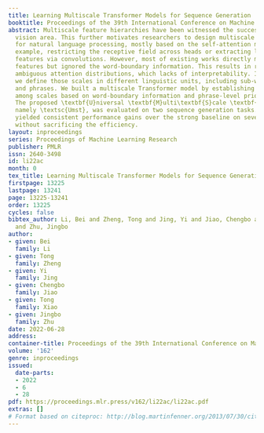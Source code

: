 ```yaml
---
title: Learning Multiscale Transformer Models for Sequence Generation
booktitle: Proceedings of the 39th International Conference on Machine Learning
abstract: Multiscale feature hierarchies have been witnessed the success in the computer
  vision area. This further motivates researchers to design multiscale Transformer
  for natural language processing, mostly based on the self-attention mechanism. For
  example, restricting the receptive field across heads or extracting local fine-grained
  features via convolutions. However, most of existing works directly modeled local
  features but ignored the word-boundary information. This results in redundant and
  ambiguous attention distributions, which lacks of interpretability. In this work,
  we define those scales in different linguistic units, including sub-words, words
  and phrases. We built a multiscale Transformer model by establishing relationships
  among scales based on word-boundary information and phrase-level prior knowledge.
  The proposed \textbf{U}niversal \textbf{M}ulti\textbf{S}cale \textbf{T}ransformer,
  namely \textsc{Umst}, was evaluated on two sequence generation tasks. Notably, it
  yielded consistent performance gains over the strong baseline on several test sets
  without sacrificing the efficiency.
layout: inproceedings
series: Proceedings of Machine Learning Research
publisher: PMLR
issn: 2640-3498
id: li22ac
month: 0
tex_title: Learning Multiscale Transformer Models for Sequence Generation
firstpage: 13225
lastpage: 13241
page: 13225-13241
order: 13225
cycles: false
bibtex_author: Li, Bei and Zheng, Tong and Jing, Yi and Jiao, Chengbo and Xiao, Tong
  and Zhu, Jingbo
author:
- given: Bei
  family: Li
- given: Tong
  family: Zheng
- given: Yi
  family: Jing
- given: Chengbo
  family: Jiao
- given: Tong
  family: Xiao
- given: Jingbo
  family: Zhu
date: 2022-06-28
address:
container-title: Proceedings of the 39th International Conference on Machine Learning
volume: '162'
genre: inproceedings
issued:
  date-parts:
  - 2022
  - 6
  - 28
pdf: https://proceedings.mlr.press/v162/li22ac/li22ac.pdf
extras: []
# Format based on citeproc: http://blog.martinfenner.org/2013/07/30/citeproc-yaml-for-bibliographies/
---
```

